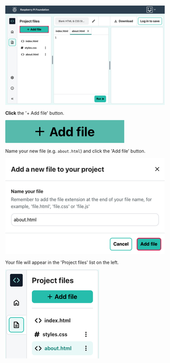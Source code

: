 ![The 'Add file' button in the Editor.](images/addFileHighlighted.png)

**Click** the '+ Add file' button.

![The 'Add file' button.](images/addFile.png)

Name your new file (e.g. `about.html`) and click the 'Add file' button.

![The 'Add file' dialog window.](images/addFilePopup.png)

Your file will appear in the 'Project files' list on the left.

![The 'Project files' list showing the new file 'about.html' highlighted.](images/about-file.png)
